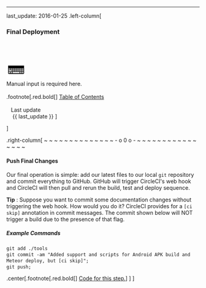 ---
last_update: 2016-01-25
 .left-column[
  ### Final Deployment
  <br /><br /><div class='input_type_indicator'><img src='./fragments/typer.png' /><br />Manual input is required here.</div><br />
.footnote[.red.bold[] [
Table of Contents](./)
<br />
<br />&nbsp; &nbsp;Last update
<br />&nbsp; &nbsp; {{ last_update  }}
]
<!-- H -->]
.right-column[
~ ~ ~ ~ ~ ~ ~ ~ ~ ~ ~ ~ ~ ~ - o 0 o - ~ ~ ~ ~ ~ ~ ~ ~ ~ ~ ~ ~ ~ ~ ~ ~

#### Push Final Changes

Our final operation is simple: add our latest files to our local ```git``` repository and commit everything to GitHub.  GitHub will trigger CircleCI's web hook and CircleCI will then pull and rerun the build, test and deploy sequence.

**Tip** :  Suppose you want to commit some documentation changes without triggering the web hook.  How would you do it?  CircleCI provides for a ```[ci skip]``` annotation in commit messages.  The commit shown below will NOT trigger a build due to the presence of that flag.

##### Example Commands
```terminal
git add ./tools
git commit -am "Added support and scripts for Android APK build and Meteor deploy, but [ci skip]";
git push;
```

<!-- B -->
.center[.footnote[.red.bold[] <a href="https://github.com/martinhbramwell/Meteor-CI-Tutorial/blob/master/Tutorial10_AutomatedDeployment/AutomatedDeployment_functions.sh#L476" target="_blank">Code for this step.</a>] ]
]
